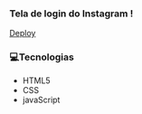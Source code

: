 ### Tela de login do Instagram !

<a  href="https://viniciussilver.github.io/instagram-login-screen/project/#" target="_blank">Deploy</a>

<h3>💻Tecnologias</h3>
 <ul>
 <li>HTML5</li>
 <li>CSS</li>
 <li>javaScript</li>
 </ul>
